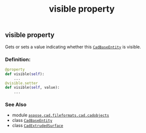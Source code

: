 ﻿---
title: visible property
second_title: Aspose.CAD for Python via .NET API References
description: 
type: docs
weight: 650
url: /python-net/aspose.cad.fileformats.cad.cadobjects/cadextrudedsurface/visible/
is_root: false
---

## visible property


Gets or sets a value indicating whether this [`CadBaseEntity`](/cad/python-net/aspose.cad.fileformats.cad.cadobjects/cadbaseentity) is visible.
### Definition:
```python
@property
def visible(self):
    ...
@visible.setter
def visible(self, value):
    ...
```

### See Also
* module [`aspose.cad.fileformats.cad.cadobjects`](../../)
* class [`CadBaseEntity`](/cad/python-net/aspose.cad.fileformats.cad.cadobjects/cadbaseentity)
* class [`CadExtrudedSurface`](/cad/python-net/aspose.cad.fileformats.cad.cadobjects/cadextrudedsurface)

